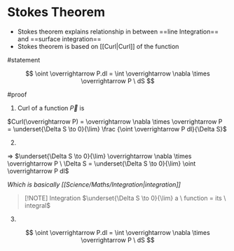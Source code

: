 # Stokes Theorem

- Stokes theorem explains relationship in between ==line Integration== and ==surface integration==
- Stokes theorem is based on [[Curl|Curl]] of the function

#statement

$$
\oint \overrightarrow P.dl = \int \overrightarrow \nabla \times \overrightarrow P \ dS
$$

#proof

1. Curl of a function $\overrightarrow P$ is

$Curl(\overrightarrow P) =  \overrightarrow \nabla \times \overrightarrow P = \underset{\Delta S \to 0}{\lim} \frac {\oint \overrightarrow P dl}{\Delta S}$

2.

=> $\underset{\Delta S \to 0}{\lim} \overrightarrow \nabla \times \overrightarrow P \ \Delta S = \underset{\Delta S \to 0}{\lim} \oint \overrightarrow P dl$

_Which is basically [[Science/Maths/Integration|integration]]_

> [!NOTE] Integration
> $\underset{\Delta S \to 0}{\lim} a \ function = its \ integral$

3.

$$
\oint \overrightarrow P.dl = \int \overrightarrow \nabla \times \overrightarrow P \ dS
$$

